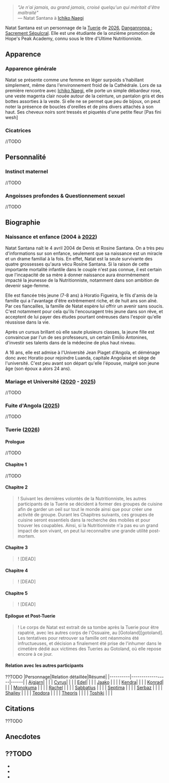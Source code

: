 [tuerie]: ?Tuerie
[2020]: ?2020
[2021]: ?2021
[2022]: ?2022
[2025]: ?2025
[2026]: ?2026
[SS]: ?Sacrement_Sepulcral
[BC]: ?Babel's_Curse
[Mika]: ?Mika_Callaghan
[inquisiteur]: ?Monoaku
[monokuma]: ?Monokuma
[RL]: ?Regis_Legatum
[jun]: ?Jun_Kyoshi

[teodora]: ?Teodora_Kasjasdottir
[edel]: ?Edel_Gunarsson
[pontife]: ?Ultime_Pontife
[ichiko]: ?Ichiko_Naegi
[konrad]: ?Konrad_Mec
[aigjarn]: ?Aigjarn_Oïrat
[toshiki]: ?Toshiki_Kojima
[shailey]: ?Shailey_Carson
[sabbatius]: ?Sabbatius_Cerularios
[serbaz]: ?Serbaz_Helkewt
[cyrus]: ?Cyrus_Rahmani
[kendra]: ?Kendra_Sykes
[evelyn]: ?Ultime_Prince
[jaako]: ?Jaako
[septima]: ?Septima_Octavia
[theoris]: ?Theoris_Waleed
[rachel]: ?Rachel


> *"Je n'ai jamais, au grand jamais, croisé quelqu'un qui méritait d'être maltraité"*  
 — Natat Santana à [Ichiko Naegi][ichiko]

Natat Santana est un personnage de la [Tuerie][tuerie] de [2026][2026], [Danganronpa : Sacrement Sépulcral][SS]. Elle est une étudiante de la onzième promotion de Hope's Peak Academy, connu sous le titre d'Ultime Nutritionniste.

## Apparence
### Apparence générale
Natat se présente comme une femme en léger surpoids s'habillant simplement, même dans l'environnement froid de la Cathédrale. Lors de sa première rencontre avec [Ichiko Naegi][ichiko], elle porte un simple débardeur rose, une veste magenta clair nouée autour de la ceinture, un pantalon gris et des bottes assorties à la veste. Si elle ne se permet que peu de bijoux, on peut noter la présence de boucles d'oreilles et de pins divers attachés à son haut. 
Ses cheveux noirs sont tressés et piquetés d'une petite fleur [Pas fini wesh]

### Cicatrices
//TODO

## Personnalité
### Instinct maternel
//TODO

### Angoisses profondes & Questionnement sexuel
//TODO

## Biographie
### Naissance et enfance (2004 à [2022][2022])
Natat Santana naît le 4 avril 2004 de Denis et Rosine Santana. On a très peu d'informations sur son enfance, seulement que sa naissance est un miracle et un drame familial à la fois. En effet, Natat est la seule survivante des quatre grossesses qu'aura vécu Rosine Santana. Si la raison de cette importante mortalité infantile dans le couple n'est pas connue, il est certain que l'incapacité de sa mère à donner naissance aura énormémement impacté la jeunesse de la Nutritionniste, notamment dans son ambition de devenir sage-femme.

Elle est fiancée très jeune (7-8 ans) à Horatio Figueira, le fils d'amis de la famille qui a l'avantage d'être extrêmement riche, et de huit ans son aîné. Par ces fiancailles, la famille de Natat espère lui offrir un avenir sans soucis. C'est notamment pour cela qu'ils l'encouragent très jeune dans son rêve, et acceptent de lui payer des études pourtant onéreuses dans l'espoir qu'elle réussisse dans la vie.

Après un cursus brillant où elle saute plusieurs classes, la jeune fille est convaincue par l'un de ses professeurs, un certain Emilio Antonines, d'investir ses talents dans de la médecine de plus haut niveau.

A 16 ans, elle est admise à l'Université Jean Piaget d'Angola, et déménage donc avec Horatio pour rejoindre Luanda, capitale Angolaise et siège de l'université. C'est peu avant son départ qu'elle l'épouse, malgré son jeune âge (son époux a alors 24 ans).


### Mariage et Université ([2020][2020] - [2025][2025])
//TODO

### Fuite d'Angola ([2025][2025])
//TODO

### Tuerie ([2026][2026])
#### Prologue
//TODO

#### Chapitre 1
//TODO

#### Chapitre 2
>! Suivant les dernières volontés de la Nutritionniste, les autres participants de la Tuerie se décident à former des groupes de cuisine afin de garder un oeil sur tout le monde ainsi que pour créer une activité de groupe. Durant les Chapitres suivants, ces groupes de cuisine seront essentiels dans la recherche des mobiles et pour trouver les coupables. Ainsi, si la Nutritionniste n'a pas eu un grand impact de son vivant, on peut lui reconnaître une grande utilité post-mortem.

#### Chapitre 3
 >! [DEAD]

#### Chapitre 4
 >! [DEAD]

#### Chapitre 5
 >! [DEAD]

#### Epilogue et Post-Tuerie 

>! Le corps de Natat est extrait de sa tombe après la Tuerie pour être rapatrié, avec les autres corps de l'Ossuaire, au [Gotoland][gotoland]. Les tentatives pour retrouver sa famille ont néanmoins été infructueuses, et décision a finalement été prise de l'inhumer dans le cimetière dédié aux victimes des Tueries au Gotoland, où elle repose encore à ce jour.

#### Relation avec les autres participants
??TODO
|Personnage|Relation détaillée|Résumé|
|----------|------------------|------|
| [Aigjarn][aigjarn]|    |    |
| [Cyrus][cyrus]| |  |
| [Edel][edel]|  | |
| [Jaako][jaako] | | |
| [Kendra][kendra]| |       |
| [Konrad][konrad]|  |  |
| [Monokuma][pontife]  |  |  |
| [Rachel][rachel] |  |  |
| [Sabbatius][sabbatius] | |  |
| [Septima][septima] | |  |
| [Serbaz][serbaz] | | |
| [Shailey][shailey] | |  |
| [Teodora][teodora] | |  |
| [Theoris][theoris] | |  |
| [Toshiki][toshiki] | |  |


 
 ## Citations
 ??TODO

 ## Anecdotes
 ??TODO
 - 
 -
 -
 -